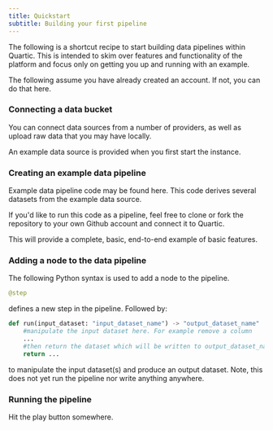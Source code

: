```yaml
---
title: Quickstart
subtitle: Building your first pipeline
---
```


The following is a shortcut recipe to start building data pipelines within Quartic.
This is intended to skim over features and functionality of the platform and focus only on getting you up and running with an example.

The following assume you have already created an account. If not, you can do that here.

### Connecting a data bucket

You can connect data sources from a number of providers, as well as upload raw data that you may have locally.

An example data source is provided when you first start the instance.

### Creating an example data pipeline

Example data pipeline code may be found here. This code derives several datasets from the example data source.

If you'd like to run this code as a pipeline, feel free to clone or fork the repository to your own Github account and connect it to Quartic.

This will provide a complete, basic, end-to-end example of basic features.

### Adding a node to the data pipeline

The following Python syntax is used to add a node to the pipeline.

```py
@step
```

defines a new step in the pipeline. Followed by:

```py
def run(input_dataset: "input_dataset_name") -> "output_dataset_name"
    #manipulate the input dataset here. For example remove a column
    ...
    #then return the dataset which will be written to output_dataset_name
    return ...
```

to manipulate the input dataset(s) and produce an output dataset.
Note, this does not yet run the pipeline nor write anything anywhere.

### Running the pipeline

Hit the play button somewhere.